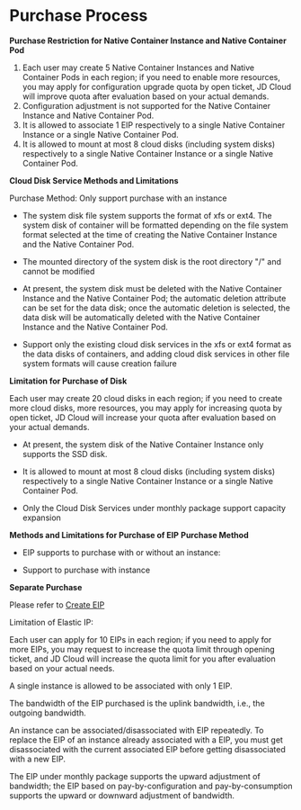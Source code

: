 
# Purchase Process

**Purchase Restriction for Native Container Instance and Native Container Pod**

 1. Each user may create 5 Native Container Instances and Native Container Pods in each region; if you need to enable more resources, you may apply for configuration upgrade quota by open ticket, JD Cloud will improve quota after evaluation based on your actual demands.
 2. Configuration adjustment is not supported for the Native Container Instance and Native Container Pod.
 3. It is allowed to associate 1 EIP respectively to a single Native Container Instance or a single Native Container Pod.
 4. It is allowed to mount at most 8 cloud disks (including system disks) respectively to a single Native Container Instance or a single Native Container Pod.

**Cloud Disk Service Methods and Limitations**

Purchase Method: Only support purchase with an instance

* The system disk file system supports the format of xfs or ext4. The system disk of container will be formatted depending on the file system format selected at the time of creating the Native Container Instance and the Native Container Pod.

* The mounted directory of the system disk is the root directory "/" and cannot be modified

* At present, the system disk must be deleted with the Native Container Instance and the Native Container Pod; the automatic deletion attribute can be set for the data disk; once the automatic deletion is selected, the data disk will be automatically deleted with the Native Container Instance and the Native Container Pod.

* Support only the existing cloud disk services in the xfs or ext4 format as the data disks of containers, and adding cloud disk services in other file system formats will cause creation failure

**Limitation for Purchase of Disk**

Each user may create 20 cloud disks in each region; if you need to create more cloud disks, more resources, you may apply for increasing quota by open ticket, JD Cloud will increase your quota after evaluation based on your actual demands.

* At present, the system disk of the Native Container Instance only supports the SSD disk.

* It is allowed to mount at most 8 cloud disks (including system disks) respectively to a single Native Container Instance or a single Native Container Pod.

* Only the Cloud Disk Services under monthly package support capacity expansion


**Methods and Limitations for Purchase of EIP**
**Purchase Method**

* EIP supports to purchase with or without an instance:

* Support to purchase with instance

**Separate Purchase**

Please refer to [Create EIP][1]

Limitation of Elastic IP:

Each user can apply for 10 EIPs in each region; if you need to apply for more EIPs, you may request to increase the quota limit through opening ticket, and JD Cloud will increase the quota limit for you after evaluation based on your actual needs.

A single instance is allowed to be associated with only 1 EIP.

The bandwidth of the EIP purchased is the uplink bandwidth, i.e., the outgoing bandwidth.

An instance can be associated/disassociated with EIP repeatedly. To replace the EIP of an instance already associated with a EIP, you must get disassociated with the current associated EIP before getting disassociated with a new EIP.

The EIP under monthly package supports the upward adjustment of bandwidth; the EIP based on pay-by-configuration and pay-by-consumption supports the upward or downward adjustment of bandwidth.



  [1]: https://docs.jdcloud.com/en/elastic-ip/create-elastic-ip